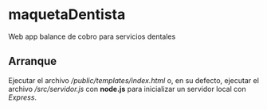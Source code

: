 # maquetaDentista
Web app balance de cobro para servicios dentales 

## Arranque 
Ejecutar el archivo */public/templates/index.html* o, en su defecto, ejecutar el archivo */src/servidor.js* con **node.js** para inicializar un servidor local con *Express*.

 


